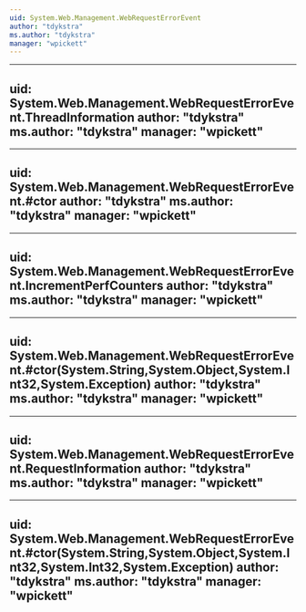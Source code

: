 ```yaml
---
uid: System.Web.Management.WebRequestErrorEvent
author: "tdykstra"
ms.author: "tdykstra"
manager: "wpickett"
---
```


---
uid: System.Web.Management.WebRequestErrorEvent.ThreadInformation
author: "tdykstra"
ms.author: "tdykstra"
manager: "wpickett"
---

---
uid: System.Web.Management.WebRequestErrorEvent.#ctor
author: "tdykstra"
ms.author: "tdykstra"
manager: "wpickett"
---

---
uid: System.Web.Management.WebRequestErrorEvent.IncrementPerfCounters
author: "tdykstra"
ms.author: "tdykstra"
manager: "wpickett"
---

---
uid: System.Web.Management.WebRequestErrorEvent.#ctor(System.String,System.Object,System.Int32,System.Exception)
author: "tdykstra"
ms.author: "tdykstra"
manager: "wpickett"
---

---
uid: System.Web.Management.WebRequestErrorEvent.RequestInformation
author: "tdykstra"
ms.author: "tdykstra"
manager: "wpickett"
---

---
uid: System.Web.Management.WebRequestErrorEvent.#ctor(System.String,System.Object,System.Int32,System.Int32,System.Exception)
author: "tdykstra"
ms.author: "tdykstra"
manager: "wpickett"
---
